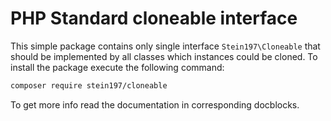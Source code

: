 # PHP Standard cloneable interface
This simple package contains only single interface `Stein197\Cloneable` that should be implemented by all classes which instances could be cloned. To install the package execute the following command:
```bash
composer require stein197/cloneable
```
To get more info read the documentation in corresponding docblocks.
